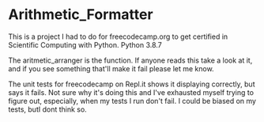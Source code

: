 # Arithmetic_Formatter
This is a project I had to do for freecodecamp.org to get certified in Scientific Computing with Python.
Python 3.8.7

The aritmetic_arranger is the function. If anyone reads this take a look at it, and if you see something that'll make it fail please let me know. 

The unit tests for freecodecamp on Repl.it shows it displaying correctly, but says it fails. Not sure why it's doing this and I've exhausted myself trying to figure out, especially, when my tests I run don't fail. I could be biased on my tests, butI dont think so.
